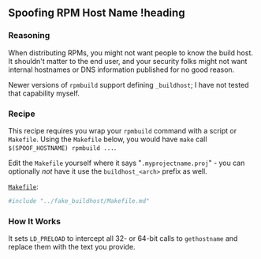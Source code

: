 ## Spoofing RPM Host Name !heading
### Reasoning
When distributing RPMs, you might not want people to know the build host. It shouldn't matter to the end user, and your security folks might not want internal hostnames or DNS information published for no good reason.

Newer versions of `rpmbuild` support defining `_buildhost`; I have not tested that capability myself.

### Recipe
This recipe requires you wrap your `rpmbuild` command with a script or `Makefile`. Using the `Makefile` below, you would have `make` call `$(SPOOF_HOSTNAME) rpmbuild ...`.

Edit the `Makefile` yourself where it says "`.myprojectname.proj`" - you can optionally _not_ have it use the `buildhost_<arch>` prefix as well.

[`Makefile`](fake_buildhost/Makefile):
```Makefile
#include "../fake_buildhost/Makefile.md"
```

### How It Works
It sets `LD_PRELOAD` to intercept all 32- or 64-bit calls to `gethostname` and replace them with the text you provide.

